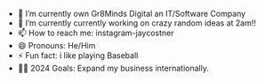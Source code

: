 


- 🏢 I’m currently own Gr8Minds Digital an IT/Software Company
- 🏫 I’m currently currently working on crazy random ideas at 2am!!
- 📫 How to reach me: instagram-jaycostner
- 😄 Pronouns: He/Him
- ⚡ Fun fact: i like playing Baseball 
- 🙌🏼 2024 Goals: Expand my business internationally.

